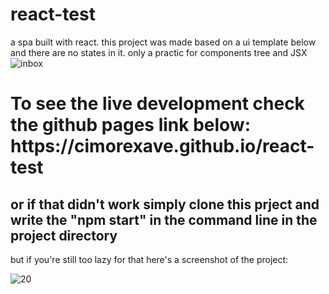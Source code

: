 # react-test
a spa built with react. this project was made based on a ui template below and there are no states in it. only a practic for components tree and JSX
![inbox](https://user-images.githubusercontent.com/81581566/171652764-299edaff-de83-4cc8-91ce-4de556f4bb02.png)

<h1>
To see the live development check the github pages link below: 
https://cimorexave.github.io/react-test
</h1>

<h2>
or if that didn't work simply clone this prject and write the "npm start" in the command line in the project directory
  </h2>

but if you're still too lazy for that here's a screenshot of the project:

![20](https://user-images.githubusercontent.com/81581566/171656339-51cc84f6-e367-48b2-9b64-47443f240b02.PNG)
